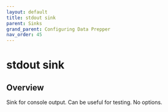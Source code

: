 ```yaml
---
layout: default
title: stdout sink
parent: Sinks
grand_parent: Configuring Data Prepper
nav_order: 45
---
```


# stdout sink

## Overview

Sink for console output. Can be useful for testing. No options.

<!--- ## Configuration

Content will be added to this section.

## Metrics

Content will be added to this section. --->